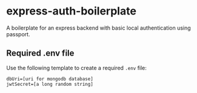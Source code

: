 # express-auth-boilerplate
 A boilerplate for an express backend with basic local authentication using passport.

## Required .env file
Use the following template to create a required `.env` file:
```
dbUri=[uri for mongodb database]
jwtSecret=[a long random string]
```
